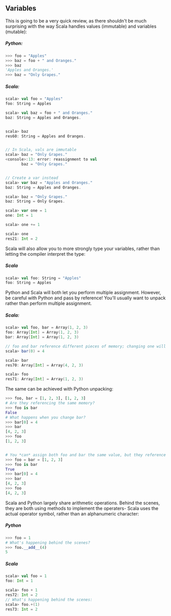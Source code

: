 Variables
---------

This is going to be a very quick review, as there shouldn't be much surprising with the way Scala handles values (immutable) and variables (mutable):

##### Python:
```python
>>> foo = "Apples"
>>> baz = foo + " and Oranges."
>>> baz
'Apples and Oranges.'
>>> baz = "Only Grapes."
```

##### Scala:
```scala
scala> val foo = "Apples"
foo: String = Apples

scala> val baz = foo + " and Oranges."
baz: String = Apples and Oranges.


scala> baz
res60: String = Apples and Oranges.


// In Scala, vals are immutable
scala> baz = "Only Grapes."
<console>:13: error: reassignment to val
       baz = "Only Grapes."


// Create a var instead
scala> var baz = "Apples and Oranges."
baz: String = Apples and Oranges.

scala> baz = "Only Grapes."
baz: String = Only Grapes.

scala> var one = 1
one: Int = 1

scala> one += 1

scala> one
res21: Int = 2
```

Scala will also allow you to more strongly type your variables, rather than letting the compiler interpret the type:

##### Scala

```scala
scala> val foo: String = "Apples"
foo: String = Apples
```

Python and Scala will both let you perform multiple assignment. However, be careful with Python and pass by reference! You'll usually want to unpack rather than perform multiple assignment.

##### Scala:
```scala
scala> val foo, bar = Array(1, 2, 3)
foo: Array[Int] = Array(1, 2, 3)
bar: Array[Int] = Array(1, 2, 3)

// foo and bar reference different pieces of memory; changing one will not change the other.
scala> bar(0) = 4

scala> bar
res70: Array[Int] = Array(4, 2, 3)

scala> foo
res71: Array[Int] = Array(1, 2, 3)
```

The same can be achieved with Python unpacking:
```python
>>> foo, bar = [1, 2, 3], [1, 2, 3]
# Are they referencing the same memory?
>>> foo is bar
False
# What happens when you change bar?
>>> bar[0] = 4
>>> bar
[4, 2, 3]
>>> foo
[1, 2, 3]


# You *can* assign both foo and bar the same value, but they reference the same memory!
>>> foo = bar = [1, 2, 3]
>>> foo is bar
True
>>> bar[0] = 4
>>> bar
[4, 2, 3]
>>> foo
[4, 2, 3]
```

Scala and Python largely share arithmetic operations. Behind the scenes, they are both using methods to implement the operaters- Scala uses the actual operator symbol, rather than an alphanumeric character:

##### Python
```python
>>> foo = 1
# What's happening behind the scenes?
>>> foo.__add__(4)
5
```

##### Scala
```scala
scala> val foo = 1
foo: Int = 1

scala> foo + 1
res72: Int = 2
// What's happening behind the scenes:
scala> foo.+(1)
res73: Int = 2
```
